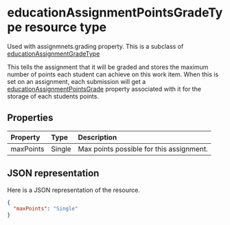 # educationAssignmentPointsGradeType resource type

Used with assignmnets.grading property.  This is a subclass of  [educationAssignmentGradeType](educationassignmentgradetype.md)

This tells the assignment that it will be graded and stores the maximum number of points each student can achieve on this work item.  When this is set on an assignment, each submission will get
a [educationAssignmentPointsGrade](educationassignmentpointsgrade.md) property associated with it for the storage of each students points.

## Properties
| Property	   | Type	|Description|
|:---------------|:--------|:----------|
|maxPoints|Single| Max points possible for this assignment.  |

## JSON representation

Here is a JSON representation of the resource.

<!-- {
  "blockType": "resource",
  "optionalProperties": [

  ],
  "@odata.type": "microsoft.graph.educationAssignmentPointsGradeType"
}-->

```json
{
  "maxPoints": "Single"
}

```

<!-- uuid: 8fcb5dbc-d5aa-4681-8e31-b001d5168d79
2015-10-25 14:57:30 UTC -->
<!-- {
  "type": "#page.annotation",
  "description": "educationAssignmentPointsGradeType resource",
  "keywords": "",
  "section": "documentation",
  "tocPath": ""
}-->